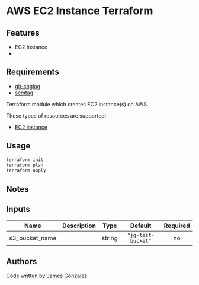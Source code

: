 # AWS EC2 Instance Terraform 

## Features
* EC2 Instance
* 


## Requirements
* [git-chglog](https://github.com/git-chglog/git-chglog)
* [semtag](https://github.com/pnikosis/semtag)

Terraform module which creates EC2 instance(s) on AWS.

These types of resources are supported:

* [EC2 instance](https://www.terraform.io/docs/providers/aws/r/instance.html)


## Usage
```bash
terraform init
terraform plan
terraform apply
```


## Notes


<!-- BEGINNING OF PRE-COMMIT-TERRAFORM DOCS HOOK -->
## Inputs

| Name | Description | Type | Default | Required |
|------|-------------|:----:|:-----:|:-----:|
| s3\_bucket\_name |  | string | `"jg-test-bucket"` | no |

<!-- END OF PRE-COMMIT-TERRAFORM DOCS HOOK -->

## Authors

Code written by [James Gonzalez](https://github.com/cultavix)
